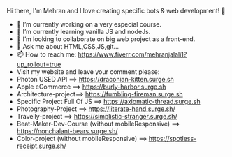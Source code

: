    Hi there, I'm Mehran and I love creating specific bots & web development! 👋



- 🔭 I’m currently working on a very especial course.
- 🌱 I’m currently learning vanilla JS and nodeJs.
- 👯 I’m looking to collaborate on big web project as a front-end.
- 💬 Ask me about HTML,CSS,JS,git...
- 📫 How to reach me: https://www.fiverr.com/mehranjalali1?up_rollout=true
- Visit my website and leave your comment please:
-   Photon USED API ==> https://draconian-kitten.surge.sh
-   Apple eCommerce ==> https://burly-harbor.surge.sh
-   Architecture-project==> https://fumbling-fireman.surge.sh
-   Specific Project Full Of JS ==> https://axiomatic-thread.surge.sh
-   Photography-Project ==> https://literate-hand.surge.sh/
-   Travelly-project ==> https://simplistic-stranger.surge.sh/
-   Beat-Maker-Dev-Course (without mobileResponsive) ==> https://nonchalant-bears.surge.sh/
-   Color-project (without mobileResponsive) ==> https://spotless-receipt.surge.sh/
